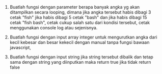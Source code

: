 1. Buatlah fungsi dengan parameter berapa banyak angka yg akan ditampilkan secara looping, dimana jika angka tersebut habis dibagi 3 cetak "fish" jika habis dibagi 5 cetak "bash" dan jika habis dibagi 15 cetak "fish bash", cetak cukup salah satu dari kondisi tersebut, cetak menggunakan console log atau sejenisnya.

2. Buatlah fungsi dengan input array integer untuk mengurutkan angka dari kecil kebesar dan besar kekecil dengan manual tanpa fungsi bawaan javascript,

3. Buatlah fungsi dengan input string jika string tersebut dibalik dan tetap sama dengan string yang diinputkan maka return true jika tidak return false
